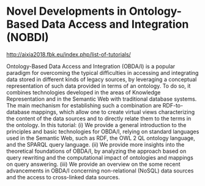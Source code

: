 # Novel Developments in Ontology-Based Data Access and Integration (NOBDI)

http://aixia2018.fbk.eu/index.php/list-of-tutorials/

Ontology-Based Data Access and Integration (OBDA/I) is a popular paradigm for overcoming the typical difficulties in accessing and integrating data stored in different kinds of legacy sources, by leveraging a conceptual representation of such data provided in terms of an ontology. To do so, it combines technologies developed in the areas of Knowledge Representation and in the Semantic Web with traditional database systems. The main mechanism for establishing such a combination are RDF-to-database mappings, which allow one to create virtual views characterizing the content of the data sources and to directly relate them to the terms in the ontology. In this tutorial: (i) We provide a general introduction to the principles and basic technologies for OBDA/I, relying on standard languages used in the Semantic Web, such as RDF, the OWL 2 QL ontology language, and the SPARQL query language. (ii) We provide more insights into the theoretical foundations of OBDA/I, by analyzing the approach based on query rewriting and the computational impact of ontologies and mappings on query answering. (iii) We provide an overview on the some recent advancements in OBDA/I concerning non-relational (NoSQL) data sources and the access to cross-linked data sources.

